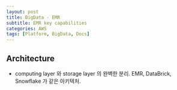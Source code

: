 ```yaml
---
layout: post
title: BigData - EMR
subtitle: EMR key capabilities
categories: AWS
tags: [Platform, BigData, Docs]
---
```


## Architecture
- computing layer 와 storage layer 의 완벽한 분리. EMR, DataBrick, Snowflake 가 같은 아키텍처.

